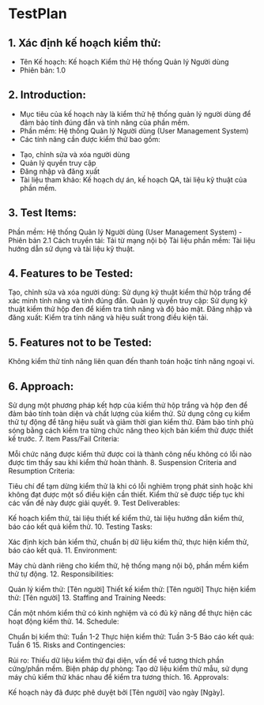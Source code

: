 # TestPlan

## 1. Xác định kế hoạch kiểm thử:

- Tên Kế hoạch: Kế hoạch Kiểm thử Hệ thống Quản lý Người dùng
- Phiên bản: 1.0

## 2. Introduction:

- Mục tiêu của kế hoạch này là kiểm thử hệ thống quản lý người dùng để đảm bảo tính đúng đắn và tính năng của phần mềm.
- Phần mềm: Hệ thống Quản lý Người dùng (User Management System)
- Các tính năng cần được kiểm thử bao gồm:

* Tạo, chỉnh sửa và xóa người dùng
* Quản lý quyền truy cập
* Đăng nhập và đăng xuất
* Tài liệu tham khảo: Kế hoạch dự án, kế hoạch QA, tài liệu kỹ thuật của phần mềm.

## 3. Test Items:

Phần mềm: Hệ thống Quản lý Người dùng (User Management System) - Phiên bản 2.1
Cách truyền tải: Tải từ mạng nội bộ
Tài liệu phần mềm: Tài liệu hướng dẫn sử dụng và tài liệu kỹ thuật.

## 4. Features to be Tested:

Tạo, chỉnh sửa và xóa người dùng: Sử dụng kỹ thuật kiểm thử hộp trắng để xác minh tính năng và tính đúng đắn.
Quản lý quyền truy cập: Sử dụng kỹ thuật kiểm thử hộp đen để kiểm tra tính năng và độ bảo mật.
Đăng nhập và đăng xuất: Kiểm tra tính năng và hiệu suất trong điều kiện tải.

## 5. Features not to be Tested:

Không kiểm thử tính năng liên quan đến thanh toán hoặc tính năng ngoại vi.

## 6. Approach:

Sử dụng một phương pháp kết hợp của kiểm thử hộp trắng và hộp đen để đảm bảo tính toàn diện và chất lượng của kiểm thử.
Sử dụng công cụ kiểm thử tự động để tăng hiệu suất và giảm thời gian kiểm thử.
Đảm bảo tính phủ sóng bằng cách kiểm tra từng chức năng theo kịch bản kiểm thử được thiết kế trước. 7. Item Pass/Fail Criteria:

Mỗi chức năng được kiểm thử được coi là thành công nếu không có lỗi nào được tìm thấy sau khi kiểm thử hoàn thành. 8. Suspension Criteria and Resumption Criteria:

Tiêu chí để tạm dừng kiểm thử là khi có lỗi nghiêm trọng phát sinh hoặc khi không đạt được một số điều kiện cần thiết. Kiểm thử sẽ được tiếp tục khi các vấn đề này được giải quyết. 9. Test Deliverables:

Kế hoạch kiểm thử, tài liệu thiết kế kiểm thử, tài liệu hướng dẫn kiểm thử, báo cáo kết quả kiểm thử. 10. Testing Tasks:

Xác định kịch bản kiểm thử, chuẩn bị dữ liệu kiểm thử, thực hiện kiểm thử, báo cáo kết quả. 11. Environment:

Máy chủ dành riêng cho kiểm thử, hệ thống mạng nội bộ, phần mềm kiểm thử tự động. 12. Responsibilities:

Quản lý kiểm thử: [Tên người]
Thiết kế kiểm thử: [Tên người]
Thực hiện kiểm thử: [Tên người] 13. Staffing and Training Needs:

Cần một nhóm kiểm thử có kinh nghiệm và có đủ kỹ năng để thực hiện các hoạt động kiểm thử. 14. Schedule:

Chuẩn bị kiểm thử: Tuần 1-2
Thực hiện kiểm thử: Tuần 3-5
Báo cáo kết quả: Tuần 6 15. Risks and Contingencies:

Rủi ro: Thiếu dữ liệu kiểm thử đại diện, vấn đề về tương thích phần cứng/phần mềm.
Biện pháp dự phòng: Tạo dữ liệu kiểm thử mẫu, sử dụng máy chủ kiểm thử khác nhau để kiểm tra tương thích. 16. Approvals:

Kế hoạch này đã được phê duyệt bởi [Tên người] vào ngày [Ngày].
